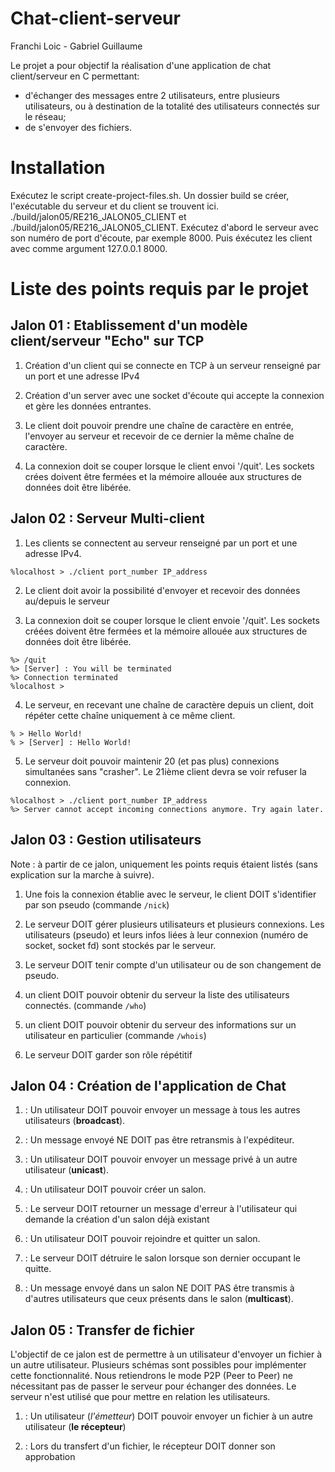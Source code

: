 # Chat-client-serveur
Franchi Loic - Gabriel Guillaume

Le projet a pour objectif la réalisation d'une application de chat client/serveur en C permettant:
* d'échanger des messages entre 2 utilisateurs, entre plusieurs utilisateurs, ou à destination de la totalité des utilisateurs connectés sur le réseau;
* de s'envoyer des fichiers.

# Installation

Exécutez le script create-project-files.sh. Un dossier build se créer, l'exécutable du serveur et du client se trouvent ici. ./build/jalon05/RE216_JALON05_CLIENT et ./build/jalon05/RE216_JALON05_CLIENT. Exécutez d'abord le serveur avec son numéro de port d'écoute, par exemple 8000. Puis éxécutez les client avec comme argument 127.0.0.1 8000.


# Liste des points requis par le projet

## Jalon 01 : Etablissement d'un modèle client/serveur "Echo" sur TCP

1. Création d'un client qui se connecte en TCP à un serveur renseigné par un port et une adresse IPv4

2. Création d'un server avec une socket d'écoute qui accepte la connexion et gère les données entrantes.

3. Le client doit pouvoir prendre une chaîne de caractère en entrée, l'envoyer au serveur et recevoir de ce dernier la même chaîne de caractère.

4. La connexion doit se couper lorsque le client envoi '/quit'. Les sockets crées doivent être fermées et la mémoire allouée aux structures de données doit être libérée.

## Jalon 02 : Serveur Multi-client

1. Les clients se connectent au serveur renseigné par un port et une adresse IPv4.

```
%localhost > ./client port_number IP_address
```

2. Le client doit avoir la possibilité d'envoyer et recevoir des données au/depuis le serveur

3. La connexion doit se couper lorsque le client envoie '/quit'. Les sockets créées doivent être fermées et la mémoire allouée aux structures de données doit être libérée.

```
%> /quit
%> [Server] : You will be terminated
%> Connection terminated
%localhost >
```

4. Le serveur, en recevant une chaîne de caractère depuis un client, doit répéter cette chaîne uniquement à ce même client.

```
% > Hello World!
% > [Server] : Hello World!
```

5. Le serveur doit pouvoir maintenir 20 (et pas plus) connexions simultanées sans "crasher". Le 21ième client devra se voir refuser la connexion.

```
%localhost > ./client port_number IP_address
%> Server cannot accept incoming connections anymore. Try again later.
```

## Jalon 03 : Gestion utilisateurs

Note : à partir de ce jalon, uniquement les points requis étaient listés (sans explication sur la marche à suivre).

1. Une fois la connexion établie avec le serveur, le client DOIT s'identifier par son pseudo (commande `/nick`)

2. Le serveur DOIT gérer plusieurs utilisateurs et plusieurs connexions. Les utilisateurs (pseudo) et leurs infos liées à leur connexion (numéro de socket, socket fd) sont stockés par le serveur.

3. Le serveur DOIT tenir compte d'un utilisateur ou de son changement de pseudo.

4. un client DOIT pouvoir obtenir du serveur la liste des utilisateurs connectés. (commande `/who`)

5. un client DOIT pouvoir obtenir du serveur des informations sur un utilisateur en particulier (commande `/whois`)

6. Le serveur DOIT garder son rôle répétitif

## Jalon 04 : Création de l'application de Chat

1. : Un utilisateur DOIT pouvoir envoyer un message à tous les autres utilisateurs (**broadcast**).

2. : Un message envoyé NE DOIT pas être retransmis à l'expéditeur.

3. : Un utilisateur DOIT pouvoir envoyer un message privé à un autre utilisateur (**unicast**).

4. : Un utilisateur DOIT pouvoir créer un salon.

5. : Le serveur DOIT retourner un message d'erreur à l'utilisateur qui demande la création d'un salon déjà existant

6. : Un utilisateur DOIT pouvoir rejoindre et quitter un salon.

7. : Le serveur DOIT détruire le salon lorsque son dernier occupant le quitte.

8. : Un message envoyé dans un salon NE DOIT PAS être transmis à d'autres utilisateurs que ceux présents dans le salon (**multicast**).

## Jalon 05 : Transfer de fichier

L'objectif de ce jalon est de permettre à un utilisateur d'envoyer un fichier à un autre utilisateur. Plusieurs schémas sont possibles pour implémenter cette fonctionnalité. Nous retiendrons le mode P2P (Peer to Peer) ne nécessitant pas de passer le serveur pour échanger des données. Le serveur n'est utilisé que pour mettre en relation les utilisateurs.

1. : Un utilisateur (*l'émetteur*) DOIT pouvoir envoyer un fichier à un autre utilisateur (**le récepteur**)

2. : Lors du transfert d'un fichier, le récepteur DOIT donner son approbation
